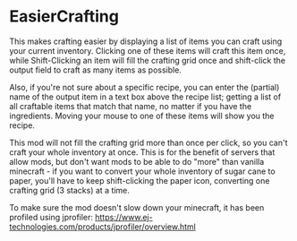 # EasierCrafting



This makes crafting easier by displaying a list of items you can craft using your current inventory. Clicking one of these items will craft this item once, while Shift-Clicking an item will fill the crafting grid once and shift-click the output field to craft as many items as possible.

Also, if you're not sure about a specific recipe, you can enter the (partial) name of the output item in a text box above the recipe list; getting a list of all craftable items that match that name, no matter if you have the ingredients. Moving your mouse to one of these items will show you the recipe.

This mod will not fill the crafting grid more than once per click, so you can't craft your whole inventory at once. This is for the benefit of servers that allow mods, but don't want mods to be able to do "more" than vanilla minecraft - if you want to convert your whole inventory of sugar cane to paper, you'll have to keep shift-clicking the paper icon, converting one crafting grid (3 stacks) at a time.

To make sure the mod doesn't slow down your minecraft, it has been profiled using jprofiler: https://www.ej-technologies.com/products/jprofiler/overview.html 
